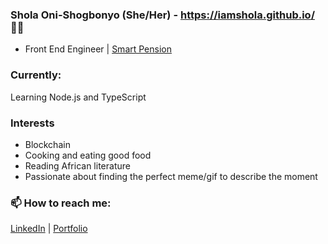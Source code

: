 ### Shola Oni-Shogbonyo (She/Her) - https://iamshola.github.io/ 👋🏾

- Front End Engineer | [Smart Pension](https://www.smart.co/)


### Currently:
Learning Node.js and TypeScript


### Interests
- Blockchain
- Cooking and eating good food 
- Reading African literature 
- Passionate about finding the perfect meme/gif to describe the moment 


### 📫 How to reach me:

[LinkedIn](https://www.linkedin.com/in/adesola-oni-shogbonyo/) | 
[Portfolio](https://iamshola.github.io/)
